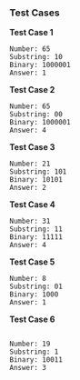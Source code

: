 ### Test Cases

**Test Case 1**
```
Number: 65
Substring: 10
Binary: 1000001
Answer: 1
```
**Test Case 2**
```
Number: 65
Substring: 00
Binary: 1000001
Answer: 4
```
**Test Case 3**
```
Number: 21
Substring: 101
Binary: 10101
Answer: 2
```
**Test Case 4**
```
Number: 31
Substring: 11
Binary: 11111
Answer: 4
```
**Test Case 5**
```
Number: 8
Substring: 01
Binary: 1000
Answer: 1
```
**Test Case 6**
```

Number: 19
Substring: 1
Binary: 10011
Answer: 3
```
